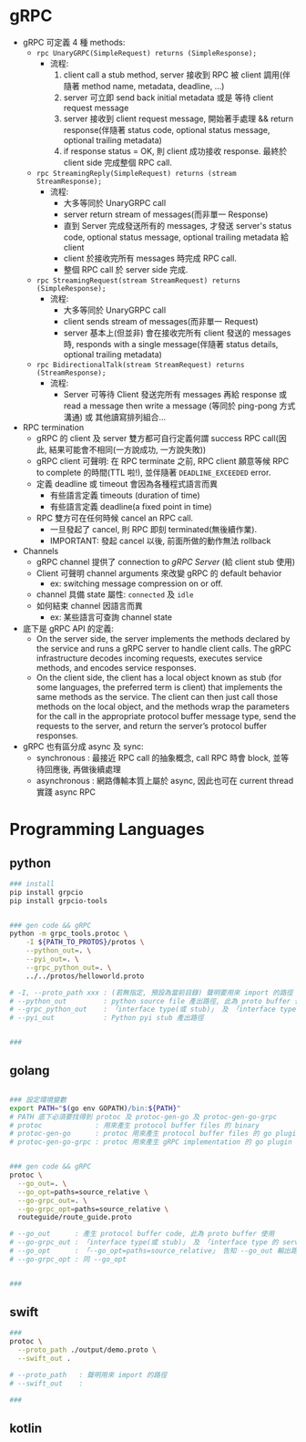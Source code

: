 # gRPC

- gRPC 可定義 4 種 methods:
    - `rpc UnaryGRPC(SimpleRequest) returns (SimpleResponse);`
        - 流程:
            1. client call a stub method, server 接收到 RPC 被 client 調用(伴隨著 method name, metadata, deadline, ...)
            2. server 可立即 send back initial metadata 或是 等待 client request message
            3. server 接收到 client request message, 開始著手處理 && return response(伴隨著 status code, optional status message, optional trailing metadata)
            4. if response status = OK, 則 client 成功接收 response. 最終於 client side 完成整個 RPC call.
    - `rpc StreamingReply(SimpleRequest) returns (stream StreamResponse);`
        - 流程:
            - 大多等同於 UnaryGRPC call
            - server return stream of messages(而非單一 Response)
            - 直到 Server 完成發送所有的 messages, 才發送 server's status code, optional status message, optional trailing metadata 給 client
            - client 於接收完所有 messages 時完成 RPC call.
            - 整個 RPC call 於 server side 完成.
    - `rpc StreamingRequest(stream StreamRequest) returns (SimpleResponse);`
        - 流程:
            - 大多等同於 UnaryGRPC call
            - client sends stream of messages(而非單一 Request)
            - server 基本上(但並非) 會在接收完所有 client 發送的 messages 時, responds with a single message(伴隨著 status details, optional trailing metadata)
    - `rpc BidirectionalTalk(stream StreamRequest) returns (StreamResponse);`
        - 流程:
            - Server 可等待 Client 發送完所有 messages 再給 response 或 read a message then write a message (等同於 ping-pong 方式溝通) 或 其他讀寫排列組合...
- RPC termination
    - gRPC 的 client 及 server 雙方都可自行定義何謂 success RPC call(因此, 結果可能會不相同(一方說成功, 一方說失敗))
    - gRPC client 可聲明: 在 RPC terminate 之前, RPC client 願意等候 RPC to complete 的時間(TTL 啦!), 並伴隨著 `DEADLINE_EXCEEDED` error.
    - 定義 deadline 或 timeout 會因為各種程式語言而異
        - 有些語言定義 timeouts (duration of time)
        - 有些語言定義 deadline(a fixed point in time)
    - RPC 雙方可在任何時候 cancel an RPC call.
        - 一旦發起了 cancel, 則 RPC 即刻 terminated(無後續作業).
        - IMPORTANT: 發起 cancel 以後, 前面所做的動作無法 rollback
- Channels
    - gRPC channel 提供了 connection to *gRPC Server* (給 client stub 使用)
    - Client 可聲明 channel arguments 來改變 gRPC 的 default behavior
        - ex: switching message compression on or off.
    - channel 具備 state 屬性: `connected` 及 `idle`
    - 如何結束 channel 因語言而異
        - ex: 某些語言可查詢 channel state
- 底下是 gRPC API 的定義:
    - On the server side, the server implements the methods declared by the service and runs a gRPC server to handle client calls. The gRPC infrastructure decodes incoming requests, executes service methods, and encodes service responses.
    - On the client side, the client has a local object known as stub (for some languages, the preferred term is client) that implements the same methods as the service. The client can then just call those methods on the local object, and the methods wrap the parameters for the call in the appropriate protocol buffer message type, send the requests to the server, and return the server’s protocol buffer responses.
- gRPC 也有區分成 async 及 sync:
    - synchronous  : 最接近 RPC call 的抽象概念, call RPC 時會 block, 並等待回應後, 再做後續處理
    - asynchronous : 網路傳輸本質上屬於 async, 因此也可在 current thread 實踐 async RPC


# Programming Languages

## python

```bash
### install
pip install grpcio
pip install grpcio-tools


### gen code && gRPC
python -m grpc_tools.protoc \
    -I ${PATH_TO_PROTOS}/protos \
    --python_out=. \
    --pyi_out=. \
    --grpc_python_out=. \
    ../../protos/helloworld.proto

# -I, --proto_path xxx : (若無指定, 預設為當前目錄) 聲明要用來 import 的路徑
# --python_out         : python source file 產出路徑, 此為 proto buffer 使用
# --grpc_python_out    : 「interface type(或 stub)」 及 「interface type 的 server 實作」, 此為 gRPC 使用
# --pyi_out            : Python pyi stub 產出路徑


### 
```


## golang

```bash

### 設定環境變數
export PATH="$(go env GOPATH)/bin:${PATH}"
# PATH 底下必須要找得到 protoc 及 protoc-gen-go 及 protoc-gen-go-grpc
# protoc             : 用來產生 protocol buffer files 的 binary 
# protoc-gen-go      : protoc 用來產生 protocol buffer files 的 go plugin binary
# protoc-gen-go-grpc : protoc 用來產生 gRPC implementation 的 go plugin binary


### gen code && gRPC
protoc \
  --go_out=. \
  --go_opt=paths=source_relative \
  --go-grpc_out=. \
  --go-grpc_opt=paths=source_relative \
  routeguide/route_guide.proto

# --go_out      : 產生 protocol buffer code, 此為 proto buffer 使用
# --go-grpc_out : 「interface type(或 stub)」 及 「interface type 的 server 實作」, 此為 gRPC 使用
# --go_opt      : 「--go_opt=paths=source_relative」 告知 --go_out 輸出路徑位置, 相對於 --go_out 的路徑
# --go-grpc_opt : 同 --go_opt


### 
```


## swift

```bash
### 
protoc \
  --proto_path ./output/demo.proto \
  --swift_out .

# --proto_path   : 聲明用來 import 的路徑
# --swift_out    : 

### 
```


## kotlin

```bash

```
